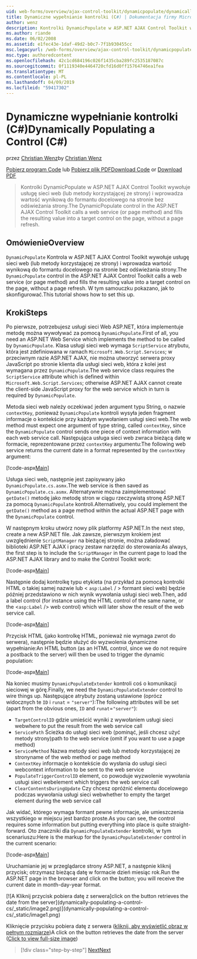 ```yaml
---
uid: web-forms/overview/ajax-control-toolkit/dynamicpopulate/dynamically-populating-a-control-cs
title: Dynamiczne wypełnianie kontrolki (C#) | Dokumentacja firmy Microsoft
author: wenz
description: Kontrolki DynamicPopulate w ASP.NET AJAX Control Toolkit wywołuje usługę sieci web (lub metody korzystającej ze strony) i wypełnia wynikowej wartości do formantu docelowego t...
ms.author: riande
ms.date: 06/02/2008
ms.assetid: e1fec43e-1daf-49d2-b0c7-7f1b930455cc
msc.legacyurl: /web-forms/overview/ajax-control-toolkit/dynamicpopulate/dynamically-populating-a-control-cs
msc.type: authoredcontent
ms.openlocfilehash: 42c1cd684196c026f1435cba289fc2535187087c
ms.sourcegitcommit: 0f1119340e4464720cfd16d0ff15764746ea1fea
ms.translationtype: MT
ms.contentlocale: pl-PL
ms.lasthandoff: 04/09/2019
ms.locfileid: "59417302"
---
```

# <a name="dynamically-populating-a-control-c"></a><span data-ttu-id="ba3aa-103">Dynamiczne wypełnianie kontrolki (C#)</span><span class="sxs-lookup"><span data-stu-id="ba3aa-103">Dynamically Populating a Control (C#)</span></span>

<span data-ttu-id="ba3aa-104">przez [Christian Wenz](https://github.com/wenz)</span><span class="sxs-lookup"><span data-stu-id="ba3aa-104">by [Christian Wenz](https://github.com/wenz)</span></span>

<span data-ttu-id="ba3aa-105">[Pobierz program Code](http://download.microsoft.com/download/d/8/f/d8f2f6f9-1b7c-46ad-9252-e1fc81bdea3e/dynamicpopulate0.cs.zip) lub [Pobierz plik PDF](http://download.microsoft.com/download/b/6/a/b6ae89ee-df69-4c87-9bfb-ad1eb2b23373/dynamicpopulate0CS.pdf)</span><span class="sxs-lookup"><span data-stu-id="ba3aa-105">[Download Code](http://download.microsoft.com/download/d/8/f/d8f2f6f9-1b7c-46ad-9252-e1fc81bdea3e/dynamicpopulate0.cs.zip) or [Download PDF](http://download.microsoft.com/download/b/6/a/b6ae89ee-df69-4c87-9bfb-ad1eb2b23373/dynamicpopulate0CS.pdf)</span></span>

> <span data-ttu-id="ba3aa-106">Kontrolki DynamicPopulate w ASP.NET AJAX Control Toolkit wywołuje usługę sieci web (lub metody korzystającej ze strony) i wprowadza wartość wynikową do formantu docelowego na stronie bez odświeżania strony.</span><span class="sxs-lookup"><span data-stu-id="ba3aa-106">The DynamicPopulate control in the ASP.NET AJAX Control Toolkit calls a web service (or page method) and fills the resulting value into a target control on the page, without a page refresh.</span></span>


## <a name="overview"></a><span data-ttu-id="ba3aa-107">Omówienie</span><span class="sxs-lookup"><span data-stu-id="ba3aa-107">Overview</span></span>

<span data-ttu-id="ba3aa-108">`DynamicPopulate` Kontrola w ASP.NET AJAX Control Toolkit wywołuje usługę sieci web (lub metody korzystającej ze strony) i wprowadza wartość wynikową do formantu docelowego na stronie bez odświeżania strony.</span><span class="sxs-lookup"><span data-stu-id="ba3aa-108">The `DynamicPopulate` control in the ASP.NET AJAX Control Toolkit calls a web service (or page method) and fills the resulting value into a target control on the page, without a page refresh.</span></span> <span data-ttu-id="ba3aa-109">W tym samouczku pokazano, jak to skonfigurować.</span><span class="sxs-lookup"><span data-stu-id="ba3aa-109">This tutorial shows how to set this up.</span></span>

## <a name="steps"></a><span data-ttu-id="ba3aa-110">Kroki</span><span class="sxs-lookup"><span data-stu-id="ba3aa-110">Steps</span></span>

<span data-ttu-id="ba3aa-111">Po pierwsze, potrzebujesz usługi sieci Web ASP.NET, która implementuje metodę można wywoływać za pomocą `DynamicPopulate`.</span><span class="sxs-lookup"><span data-stu-id="ba3aa-111">First of all, you need an ASP.NET Web Service which implements the method to be called by `DynamicPopulate`.</span></span> <span data-ttu-id="ba3aa-112">Klasa usługi sieci web wymaga `ScriptService` atrybutu, która jest zdefiniowana w ramach `Microsoft.Web.Script.Services`; w przeciwnym razie ASP.NET AJAX, nie można utworzyć serwera proxy JavaScript po stronie klienta dla usługi sieci web, która z kolei jest wymagana przez `DynamicPopulate`.</span><span class="sxs-lookup"><span data-stu-id="ba3aa-112">The web service class requires the `ScriptService` attribute which is defined within `Microsoft.Web.Script.Services`; otherwise ASP.NET AJAX cannot create the client-side JavaScript proxy for the web service which in turn is required by `DynamicPopulate`.</span></span>

<span data-ttu-id="ba3aa-113">Metoda sieci web należy oczekiwać jeden argument typu String, o nazwie `contextKey`, ponieważ `DynamicPopulate` kontroli wysyła jeden fragment informacje o kontekście przy każdym wywołaniem usługi sieci web.</span><span class="sxs-lookup"><span data-stu-id="ba3aa-113">The web method must expect one argument of type string, called `contextKey`, since the `DynamicPopulate` control sends one piece of context information with each web service call.</span></span> <span data-ttu-id="ba3aa-114">Następująca usługa sieci web zwraca bieżącą datę w formacie, reprezentowane przez `contextKey` argumentu:</span><span class="sxs-lookup"><span data-stu-id="ba3aa-114">The following web service returns the current date in a format represented by the `contextKey` argument:</span></span>

[!code-aspx[Main](dynamically-populating-a-control-cs/samples/sample1.aspx)]

<span data-ttu-id="ba3aa-115">Usługa sieci web, następnie jest zapisywany jako `DynamicPopulate.cs.asmx`.</span><span class="sxs-lookup"><span data-stu-id="ba3aa-115">The web service is then saved as `DynamicPopulate.cs.asmx`.</span></span> <span data-ttu-id="ba3aa-116">Alternatywnie można zaimplementować `getDate()` metodę jako metodę stron w ciągu rzeczywistą stronę ASP.NET za pomocą `DynamicPopulate` kontroli.</span><span class="sxs-lookup"><span data-stu-id="ba3aa-116">Alternatively, you could implement the `getDate()` method as a page method within the actual ASP.NET page with the `DynamicPopulate` control.</span></span>

<span data-ttu-id="ba3aa-117">W następnym kroku utwórz nowy plik platformy ASP.NET.</span><span class="sxs-lookup"><span data-stu-id="ba3aa-117">In the next step, create a new ASP.NET file.</span></span> <span data-ttu-id="ba3aa-118">Jak zawsze, pierwszym krokiem jest uwzględnienie `ScriptManager` na bieżącej stronie, można załadować biblioteki ASP.NET AJAX i pracy zestaw narzędzi do sterowania:</span><span class="sxs-lookup"><span data-stu-id="ba3aa-118">As always, the first step is to include the `ScriptManager` in the current page to load the ASP.NET AJAX library and to make the Control Toolkit work:</span></span>

[!code-aspx[Main](dynamically-populating-a-control-cs/samples/sample2.aspx)]

<span data-ttu-id="ba3aa-119">Następnie dodaj kontrolkę typu etykieta (na przykład za pomocą kontrolki HTML o takiej samej nazwie lub &lt; `asp:Label`  / &gt; formant sieci web) będzie później przedstawiono w nich wynik wywołania usługi sieci web.</span><span class="sxs-lookup"><span data-stu-id="ba3aa-119">Then, add a label control (for instance using the HTML control of the same name, or the &lt;`asp:Label` /&gt; web control) which will later show the result of the web service call.</span></span>

[!code-aspx[Main](dynamically-populating-a-control-cs/samples/sample3.aspx)]

<span data-ttu-id="ba3aa-120">Przycisk HTML (jako kontrolkę HTML, ponieważ nie wymaga zwrot do serwera), następnie będzie służyć do wyzwolenia dynamiczne wypełnianie:</span><span class="sxs-lookup"><span data-stu-id="ba3aa-120">An HTML button (as an HTML control, since we do not require a postback to the server) will then be used to trigger the dynamic population:</span></span>

[!code-aspx[Main](dynamically-populating-a-control-cs/samples/sample4.aspx)]

<span data-ttu-id="ba3aa-121">Na koniec musimy `DynamicPopulateExtender` kontroli coś o komunikacji sieciowej w górę.</span><span class="sxs-lookup"><span data-stu-id="ba3aa-121">Finally, we need the `DynamicPopulateExtender` control to wire things up.</span></span> <span data-ttu-id="ba3aa-122">Następujące atrybuty zostaną ustawione (oprócz widocznych te `ID` i `runat` = `"server"`):</span><span class="sxs-lookup"><span data-stu-id="ba3aa-122">The following attributes will be set (apart from the obvious ones, `ID` and `runat`=`"server"`):</span></span>

- `TargetControlID` <span data-ttu-id="ba3aa-123">gdzie umieścić wyniki z wywołaniem usługi sieci web</span><span class="sxs-lookup"><span data-stu-id="ba3aa-123">where to put the result from the web service call</span></span>
- `ServicePath` <span data-ttu-id="ba3aa-124">Ścieżka do usługi sieci web (pominąć, jeśli chcesz użyć metody strony)</span><span class="sxs-lookup"><span data-stu-id="ba3aa-124">path to the web service (omit if you want to use a page method)</span></span>
- `ServiceMethod` <span data-ttu-id="ba3aa-125">Nazwa metody sieci web lub metody korzystającej ze strony</span><span class="sxs-lookup"><span data-stu-id="ba3aa-125">name of the web method or page method</span></span>
- `ContextKey` <span data-ttu-id="ba3aa-126">informacje o kontekście do wysłania do usługi sieci web</span><span class="sxs-lookup"><span data-stu-id="ba3aa-126">context information to be sent to the web service</span></span>
- `PopulateTriggerControlID` <span data-ttu-id="ba3aa-127">element, co powoduje wyzwolenie wywołania usługi sieci web</span><span class="sxs-lookup"><span data-stu-id="ba3aa-127">element which triggers the web service call</span></span>
- `ClearContentsDuringUpdate` <span data-ttu-id="ba3aa-128">Czy chcesz opróżnić elementu docelowego podczas wywołania usługi sieci web</span><span class="sxs-lookup"><span data-stu-id="ba3aa-128">whether to empty the target element during the web service call</span></span>

<span data-ttu-id="ba3aa-129">Jak widać, którego wymaga formant pewne informacje, ale umieszczenia wszystkiego w miejscu jest bardzo proste.</span><span class="sxs-lookup"><span data-stu-id="ba3aa-129">As you can see, the control requires some information but putting everything into place is quite straight-forward.</span></span> <span data-ttu-id="ba3aa-130">Oto znaczniki dla `DynamicPopulateExtender` kontrolki, w tym scenariuszu:</span><span class="sxs-lookup"><span data-stu-id="ba3aa-130">Here is the markup for the `DynamicPopulateExtender` control in the current scenario:</span></span>

[!code-aspx[Main](dynamically-populating-a-control-cs/samples/sample5.aspx)]

<span data-ttu-id="ba3aa-131">Uruchamianie jej w przeglądarce strony ASP.NET, a następnie kliknij przycisk; otrzymasz bieżącą datę w formacie dzień miesiąc rok.</span><span class="sxs-lookup"><span data-stu-id="ba3aa-131">Run the ASP.NET page in the browser and click on the button; you will receive the current date in month-day-year format.</span></span>


[![A <span data-ttu-id="ba3aa-132">Kliknij przycisk pobiera datę z serwera]</span><span class="sxs-lookup"><span data-stu-id="ba3aa-132">click on the button retrieves the date from the server]</span></span>(dynamically-populating-a-control-cs/_static/image2.png)](dynamically-populating-a-control-cs/_static/image1.png)

<span data-ttu-id="ba3aa-133">Kliknięcie przycisku pobiera datę z serwera ([kliknij, aby wyświetlić obraz w pełnym rozmiarze](dynamically-populating-a-control-cs/_static/image3.png))</span><span class="sxs-lookup"><span data-stu-id="ba3aa-133">A click on the button retrieves the date from the server ([Click to view full-size image](dynamically-populating-a-control-cs/_static/image3.png))</span></span>

> [!div class="step-by-step"]
> [<span data-ttu-id="ba3aa-134">Next</span><span class="sxs-lookup"><span data-stu-id="ba3aa-134">Next</span></span>](dynamically-populating-a-control-using-javascript-code-cs.md)
